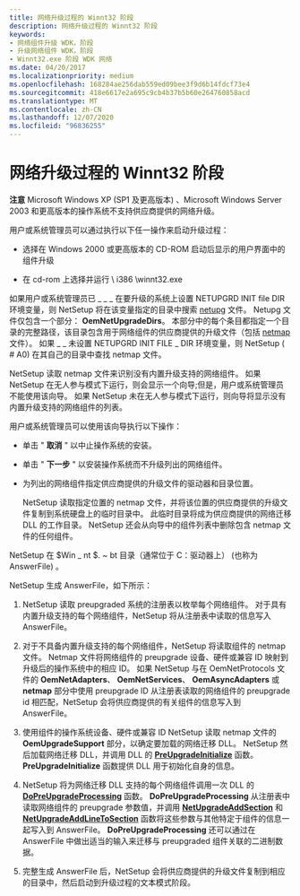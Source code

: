 ```yaml
---
title: 网络升级过程的 Winnt32 阶段
description: 网络升级过程的 Winnt32 阶段
keywords:
- 网络组件升级 WDK，阶段
- 升级网络组件 WDK，阶段
- Winnt32.exe 阶段 WDK 网络
ms.date: 04/20/2017
ms.localizationpriority: medium
ms.openlocfilehash: 168284ae256dab559ed09bee3f9d6b14fdcf73e4
ms.sourcegitcommit: 418e6617e2a695c9cb4b37b5b60e264760858acd
ms.translationtype: MT
ms.contentlocale: zh-CN
ms.lasthandoff: 12/07/2020
ms.locfileid: "96836255"
---
```

# <a name="winnt32-phase-of-the-network-upgrade-process"></a>网络升级过程的 Winnt32 阶段





**注意**  Microsoft Windows XP (SP1 及更高版本) 、Microsoft Windows Server 2003 和更高版本的操作系统不支持供应商提供的网络升级。

 

用户或系统管理员可以通过执行以下任一操作来启动升级过程：

-   选择在 Windows 2000 或更高版本的 CD-ROM 启动后显示的用户界面中的组件升级

-   在 cd-rom 上选择并运行 \\ i386 \\winnt32.exe

如果用户或系统管理员已 \_ \_ \_ 在要升级的系统上设置 NETUPGRD INIT file DIR 环境变量，则 NetSetup 将在该变量指定的目录中搜索 [netupg](creating-a-netupg-inf-file.md) 文件。 Netupg 文件仅包含一个部分： **OemNetUpgradeDirs**。 本部分中的每个条目都指定一个目录的完整路径，该目录包含用于网络组件的供应商提供的升级文件（包括 [netmap](creating-a-netmap-inf-file.md) 文件）。 如果 \_ \_ 未设置 NETUPGRD INIT FILE \_ DIR 环境变量，则 NetSetup ( # A0) 在其自己的目录中查找 netmap 文件。

NetSetup 读取 netmap 文件来识别没有内置升级支持的网络组件。 如果 NetSetup 在无人参与模式下运行，则会显示一个向导;但是，用户或系统管理员不能使用该向导。 如果 NetSetup 未在无人参与模式下运行，则向导将显示没有内置升级支持的网络组件的列表。

用户或系统管理员可以使用该向导执行以下操作：

-   单击 " **取消** " 以中止操作系统的安装。

-   单击 " **下一步** " 以安装操作系统而不升级列出的网络组件。

-   为列出的网络组件指定供应商提供的升级文件的驱动器和目录位置。

    NetSetup 读取指定位置的 netmap 文件，并将该位置的供应商提供的升级文件复制到系统硬盘上的临时目录中。 此临时目录将成为供应商提供的网络迁移 DLL 的工作目录。 NetSetup 还会从向导中的组件列表中删除包含 netmap 文件的任何组件。

NetSetup 在 $Win \_ nt $. ~ bt 目录（通常位于 C：驱动器上） (也称为 AnswerFile) 。

NetSetup 生成 AnswerFile，如下所示：

1.  NetSetup 读取 preupgraded 系统的注册表以枚举每个网络组件。 对于具有内置升级支持的每个网络组件，NetSetup 将从注册表中读取的信息写入 AnswerFile。

2.  对于不具备内置升级支持的每个网络组件，NetSetup 将读取组件的 netmap 文件。 Netmap 文件将网络组件的 preupgrade 设备、硬件或兼容 ID 映射到升级后的操作系统中的相应 ID。 如果 NetSetup 与在 OemNetProtocols 文件的 **OemNetAdapters**、 **OemNetServices**、 **OemAsyncAdapters** 或 **netmap** 部分中使用 preupgrade ID 从注册表读取的网络组件的 preupgrade id 相匹配，NetSetup 会将供应商提供的有关组件的信息写入到 AnswerFile。

3.  使用组件的操作系统设备、硬件或兼容 ID NetSetup 读取 netmap 文件的 **OemUpgradeSupport** 部分，以确定要加载的网络迁移 DLL。 NetSetup 然后加载网络迁移 DLL，并调用 DLL 的 [**PreUpgradeInitialize**](/previous-versions/windows/hardware/network/ff562439(v=vs.85)) 函数。 **PreUpgradeInitialize** 函数提供 DLL 用于初始化自身的信息。

4.  NetSetup 将为网络迁移 DLL 支持的每个网络组件调用一次 DLL 的 [**DoPreUpgradeProcessing**](/previous-versions/windows/hardware/network/ff545634(v=vs.85)) 函数。 **DoPreUpgradeProcessing** 从注册表中读取网络组件的 preupgrade 参数值，并调用 [**NetUpgradeAddSection**](/previous-versions/windows/hardware/network/ff559063(v=vs.85)) 和 [**NetUpgradeAddLineToSection**](/previous-versions/windows/hardware/network/ff559059(v=vs.85)) 函数将这些参数与其他特定于组件的信息一起写入到 AnswerFile。 **DoPreUpgradeProcessing** 还可以通过在 AnswerFile 中做出适当的输入来迁移与 preupgraded 组件关联的二进制数据。

5.  完整生成 AnswerFile 后，NetSetup 会将供应商提供的升级文件复制到相应的目录中，然后启动到升级过程的文本模式阶段。

 


